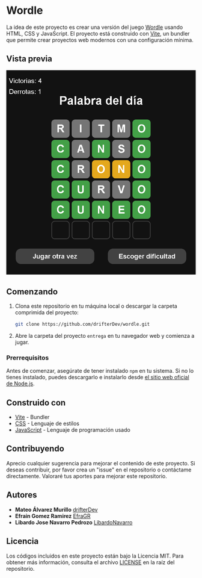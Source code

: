 # Wordle

La idea de este proyecto es crear una versión del juego [Wordle](https://lapalabradeldia.com/) usando HTML, CSS y JavaScript. El proyecto está construido con [Vite](https://vitejs.dev/), un bundler que permite crear proyectos web modernos con una configuración mínima.

## Vista previa

<img src="./public/preview.png">

## Comenzando 

1. Clona este repositorio en tu máquina local o descargar la carpeta comprimida del proyecto:

   ```bash
   git clone https://github.com/drifterDev/wordle.git
   ```

2. Abre la carpeta del proyecto `entrega` en tu navegador web y comienza a jugar.

### Prerrequisitos 

Antes de comenzar, asegúrate de tener instalado `npm` en tu sistema. Si no lo tienes instalado, puedes descargarlo e instalarlo desde [el sitio web oficial de Node.js](https://nodejs.org/).

## Construido con 

* [Vite](https://vitejs.dev/) - Bundler
* [CSS](https://developer.mozilla.org/es/docs/Web/CSS) - Lenguaje de estilos
* [JavaScript](https://developer.mozilla.org/es/docs/Web/JavaScript) - Lenguaje de programación usado

## Contribuyendo 

Aprecio cualquier sugerencia para mejorar el contenido de este proyecto. Si deseas contribuir, por favor crea un "issue" en el repositorio o contáctame directamente. Valoraré tus aportes para mejorar este repositorio.

## Autores 

* **Mateo Álvarez Murillo** [drifterDev](https://github.com/drifterDev)
* **Efrain Gomez Ramirez** [EfraGR](https://github.com/EfraGR)
* **Libardo Jose Navarro Pedrozo** [LibardoNavarro](https://github.com/LibardoNavarro)

## Licencia 

Los códigos incluidos en este proyecto están bajo la Licencia MIT. Para obtener más información, consulta el archivo [LICENSE](LICENSE) en la raíz del repositorio.
